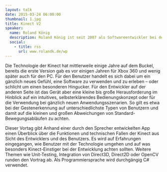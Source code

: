```yaml
---
layout: talk
date: 2015-03-24 06:00:00
thumbnail: 1.jpg
title: Kinect V2
speaker:
  name: Roland König
  description: Roland König ist seit 2007 als Softwareentwickler bei der IGZ Logistics + IT GmbH im oberpfälzischen Falkenberg beschäftigt. Neben dieser Tätigkeit hat er nebenberuflich den Studiengang Logistikmanagement an der Euro-FH in Hamburg absolviert. Seine Schwerpunkte liegen in der Entwicklung und Betreuung von Standardprodukten im Bereich der Logistik / Automatisierung.
  social:
    - title: rss
      url: www.rolandk.de/wp
---
```

Die Technologie der Kinect hat mittlerweile einige Jahre auf dem Buckel, bereits die erste Version gab es vor einigen Jahren für Xbox 360 und wenig später auch für den PC. Für den Benutzer handelt es sich dabei um ein gänzlich neues Gefühl, eine Software zu verwenden und zu erleben – oder schlicht um einen besonderen Hingucker. Für den Entwickler auf der anderen Seite ist das Gerät aber eine kleine bis große Herausforderung im Hinblick auf ein intuitives, selbsterklärendes Bedienungskonzept oder für die Verwendung bei gänzlich neuen Anwendungsszenarien. So gilt es etwa bei der Gestenerkennung auf unterschiedlichste Typen von Benutzern und damit auf die kleinen und großen Abweichungen von Standard-Bewegungsabläufen zu achten.
                            
Dieser Vortag gibt Anhand einer durch den Sprecher entwickelten App einen Überblick über die Funktionen und technischen Fallen der Kinect aus Sicht des Entwicklers und des Benutzers. Es wird auf Erfahrungen eingegangen, wie Benutzer mit der Technologie umgehen und auf was besonders Kinect-Einstiger bei der Entwicklung achten sollten. Weitere Themen wie Unit-Testing, Integration von Direct3D, Direct2D oder OpenCV runden den Vortrag ab. Als Programmiersprache wird durchgängig C# verwendet.